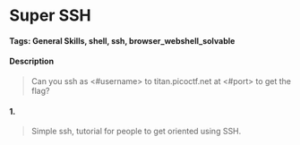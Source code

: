 # Super SSH

#### Tags: General Skills, shell, ssh, browser_webshell_solvable

#### Description
> Can you ssh as <#username> to titan.picoctf.net at <#port> to get the flag?

#### 1. 
> Simple ssh, tutorial for people to get oriented using SSH. 